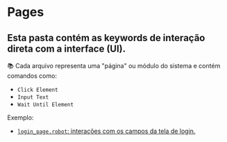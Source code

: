 # Pages

## Esta pasta contém as **keywords de interação direta com a interface (UI)**.

📚 Cada arquivo representa uma "página" ou módulo do sistema e contém comandos como:

- `Click Element`
- `Input Text`
- `Wait Until Element`

Exemplo:
- [`login_page.robot`: interações com os campos da tela de login.](../pages/login_page.robot)

